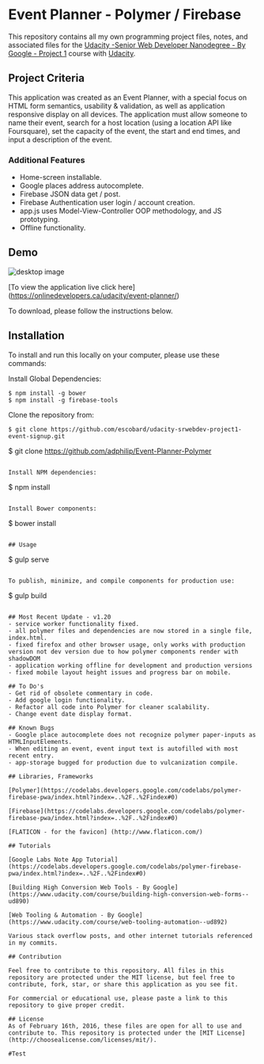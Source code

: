 # Event Planner - Polymer / Firebase
This repository contains all my own programming project files, notes, and associated files for the [Udacity -Senior Web Developer Nanodegree - By Google - Project 1](https://www.udacity.com/course/object-oriented-javascript--ud015) course with [Udacity](https://www.udacity.com/). 

## Project Criteria
This application was created as an Event Planner, with a special focus on HTML form semantics, usability & validation, as well as application responsive display on all devices. The application must allow someone to name their event, search for a host location (using a location API like Foursquare), set the capacity of the event, the start and end times, and input a description of the event.

### Additional Features
- Home-screen installable.
- Google places address autocomplete.
- Firebase JSON data get / post. 
- Firebase Authentication user login / account creation.
- app.js uses Model-View-Controller OOP methodology, and JS prototyping.
- Offline functionality.

## Demo

![desktop image](https://onlinedevelopers.ca/udacity/event-planner/components/img/read-me/proj1-collage.jpg)

[To view the application live click here] (https://onlinedevelopers.ca/udacity/event-planner/)

To download, please follow the instructions below.

## Installation

To install and run this locally on your computer, please use these commands:

Install Global Dependencies:
```
$ npm install -g bower
$ npm install -g firebase-tools 
```

Clone the repository from: 
```
$ git clone https://github.com/escobard/udacity-srwebdev-project1-event-signup.git
```

$ git clone https://github.com/adphilip/Event-Planner-Polymer
```

Install NPM dependencies:
```
$ npm install
```

Install Bower components:
```
$ bower install
```

## Usage

```
$ gulp serve
```

To publish, minimize, and compile components for production use:

```
$ gulp build
```

## Most Recent Update - v1.20
- service worker functionality fixed.
- all polymer files and dependencies are now stored in a single file, index.html.
- fixed firefox and other browser usage, only works with production version not dev version due to how polymer components render with shadowDOM
- application working offline for development and production versions
- fixed mobile layout height issues and progress bar on mobile.

## To Do's
- Get rid of obsolete commentary in code.
- Add google login functionality.
- Refactor all code into Polymer for cleaner scalability. 
- Change event date display format.

## Known Bugs
- Google place autocomplete does not recognize polymer paper-inputs as HTMLInputElements.
- When editing an event, event input text is autofilled with most recent entry.
- app-storage bugged for production due to vulcanization compile.

## Libraries, Frameworks

[Polymer](https://codelabs.developers.google.com/codelabs/polymer-firebase-pwa/index.html?index=..%2F..%2Findex#0)

[Firebase](https://codelabs.developers.google.com/codelabs/polymer-firebase-pwa/index.html?index=..%2F..%2Findex#0)

[FLATICON - for the favicon] (http://www.flaticon.com/)

## Tutorials

[Google Labs Note App Tutorial](https://codelabs.developers.google.com/codelabs/polymer-firebase-pwa/index.html?index=..%2F..%2Findex#0)

[Building High Conversion Web Tools - By Google] (https://www.udacity.com/course/building-high-conversion-web-forms--ud890) 

[Web Tooling & Automation - By Google] (https://www.udacity.com/course/web-tooling-automation--ud892)

Various stack overflow posts, and other internet tutorials referenced in my commits. 

## Contribution

Feel free to contribute to this repository. All files in this repository are protected under the MIT license, but feel free to contribute, fork, star, or share this application as you see fit.

For commercial or educational use, please paste a link to this repository to give proper credit.

## License
As of February 16th, 2016, these files are open for all to use and contribute to. This repository is protected under the [MIT License](http://choosealicense.com/licenses/mit/).

#Test